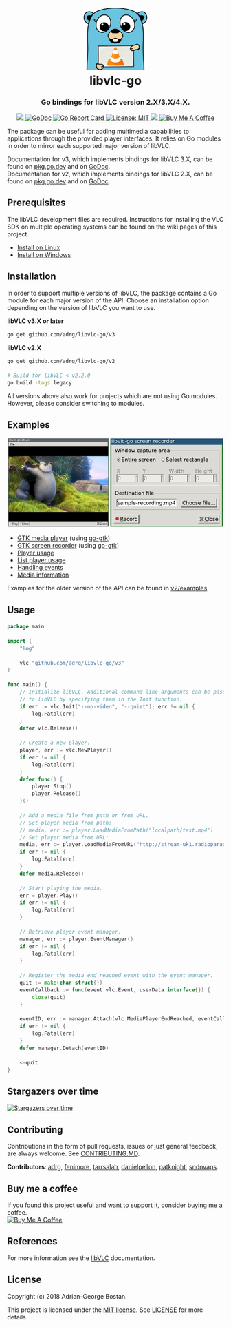 <h1 align="center">
  <div>
    <img src="https://raw.githubusercontent.com/adrg/adrg.github.io/master/assets/projects/libvlc-go/libvlc-go-logo.jpg" width="150px" alt="libvlc-go logo"/>
  </div>
  libvlc-go
</h1>

<h3 align="center">Go bindings for libVLC version 2.X/3.X/4.X.</h3>

<p align="center">
    <a href="https://pkg.go.dev/github.com/adrg/libvlc-go/v3">
        <img src="https://img.shields.io/badge/go.dev-reference-007d9c?logo=go&logoColor=white">
    </a>
    <a href="https://godoc.org/github.com/adrg/libvlc-go/v3" rel="nofollow">
        <img src="https://img.shields.io/badge/godoc-reference-blue.svg?style=flat-square" alt="GoDoc" />
    </a>
    <a href="https://goreportcard.com/report/github.com/adrg/libvlc-go" rel="nofollow">
        <img src="https://goreportcard.com/badge/github.com/adrg/libvlc-go" alt="Go Report Card" />
    </a>
    <a href="https://opensource.org/licenses/MIT" rel="nofollow">
        <img src="https://img.shields.io/badge/license-MIT-red.svg?style=flat-square" alt="License: MIT" />
    </a>
    <a href="https://github.com/avelino/awesome-go#video">
        <img src="https://cdn.rawgit.com/sindresorhus/awesome/d7305f38d29fed78fa85652e3a63e154dd8e8829/media/badge.svg" />
    </a>
    <a href="https://www.buymeacoffee.com/adrg" rel="nofollow">
        <img src="https://img.shields.io/static/v1.svg?label=%20&message=Buy%20me%20a%20coffee&color=FF813F&logo=buy%20me%20a%20coffee&logoColor=white" alt="Buy Me A Coffee" />
    </a>
</p>

The package can be useful for adding multimedia capabilities to applications
through the provided player interfaces. It relies on Go modules in order to
mirror each supported major version of libVLC.

Documentation for v3, which implements bindings for libVLC 3.X, can be found on [pkg.go.dev](https://pkg.go.dev/github.com/adrg/libvlc-go/v3) and on [GoDoc](https://godoc.org/github.com/adrg/libvlc-go/v3).  
Documentation for v2, which implements bindings for libVLC 2.X, can be found on [pkg.go.dev](https://pkg.go.dev/github.com/adrg/libvlc-go/v2) and on [GoDoc](https://godoc.org/github.com/adrg/libvlc-go/v2).

## Prerequisites

The libVLC development files are required. Instructions for installing the
VLC SDK on multiple operating systems can be found on the wiki pages of this project.

- [Install on Linux](https://github.com/adrg/libvlc-go/wiki/Install-on-Linux)
- [Install on Windows](https://github.com/adrg/libvlc-go/wiki/Install-on-Windows)

## Installation

In order to support multiple versions of libVLC, the package contains a Go
module for each major version of the API. Choose an installation option
depending on the version of libVLC you want to use.

**libVLC v3.X or later**

```bash
go get github.com/adrg/libvlc-go/v3
```

**libVLC v2.X**

```bash
go get github.com/adrg/libvlc-go/v2

# Build for libVLC < v2.2.0
go build -tags legacy
```

All versions above also work for projects which are not using Go modules.
However, please consider switching to modules.

## Examples

![libvlc-go examples](https://raw.githubusercontent.com/adrg/adrg.github.io/master/assets/projects/libvlc-go/libvlc-go-examples.jpg)

* [GTK media player](v3/examples/gtk_player.go) (using [go-gtk](https://github.com/mattn/go-gtk))
* [GTK screen recorder](v3/examples/gtk_screen_recorder.go) (using [go-gtk](https://github.com/mattn/go-gtk))
* [Player usage](v3/examples/player.go)
* [List player usage](v3/examples/list_player.go)
* [Handling events](v3/examples/event_handling.go)
* [Media information](v3/examples/media_information.go)

Examples for the older version of the API can be found in [v2/examples](v2/examples).

## Usage

```go
package main

import (
    "log"

    vlc "github.com/adrg/libvlc-go/v3"
)

func main() {
    // Initialize libVLC. Additional command line arguments can be passed in
    // to libVLC by specifying them in the Init function.
    if err := vlc.Init("--no-video", "--quiet"); err != nil {
        log.Fatal(err)
    }
    defer vlc.Release()

    // Create a new player.
    player, err := vlc.NewPlayer()
    if err != nil {
        log.Fatal(err)
    }
    defer func() {
        player.Stop()
        player.Release()
    }()

    // Add a media file from path or from URL.
    // Set player media from path:
    // media, err := player.LoadMediaFromPath("localpath/test.mp4")
    // Set player media from URL:
    media, err := player.LoadMediaFromURL("http://stream-uk1.radioparadise.com/mp3-32")
    if err != nil {
        log.Fatal(err)
    }
    defer media.Release()

    // Start playing the media.
    err = player.Play()
    if err != nil {
        log.Fatal(err)
    }

    // Retrieve player event manager.
    manager, err := player.EventManager()
    if err != nil {
        log.Fatal(err)
    }

    // Register the media end reached event with the event manager.
    quit := make(chan struct{})
    eventCallback := func(event vlc.Event, userData interface{}) {
        close(quit)
    }

    eventID, err := manager.Attach(vlc.MediaPlayerEndReached, eventCallback, nil)
    if err != nil {
        log.Fatal(err)
    }
    defer manager.Detach(eventID)

    <-quit
}
```

## Stargazers over time

[![Stargazers over time](https://starchart.cc/adrg/libvlc-go.svg)](https://starchart.cc/adrg/libvlc-go)

## Contributing

Contributions in the form of pull requests, issues or just general feedback,
are always welcome.
See [CONTRIBUTING.MD](CONTRIBUTING.md).

**Contributors**:
[adrg](https://github.com/adrg),
[fenimore](https://github.com/fenimore),
[tarrsalah](https://github.com/tarrsalah),
[danielpellon](https://github.com/danielpellon),
[patknight](https://github.com/patknight),
[sndnvaps](https://github.com/sndnvaps).

## Buy me a coffee

If you found this project useful and want to support it, consider buying me a coffee.  
<a href="https://www.buymeacoffee.com/adrg">
    <img src="https://cdn.buymeacoffee.com/buttons/default-orange.png" alt="Buy Me A Coffee" height="48px">
</a>

## References

For more information see the
[libVLC](https://www.videolan.org/developers/vlc/doc/doxygen/html/group__libvlc.html) documentation.

## License

Copyright (c) 2018 Adrian-George Bostan.

This project is licensed under the [MIT license](https://opensource.org/licenses/MIT).
See [LICENSE](LICENSE) for more details.

